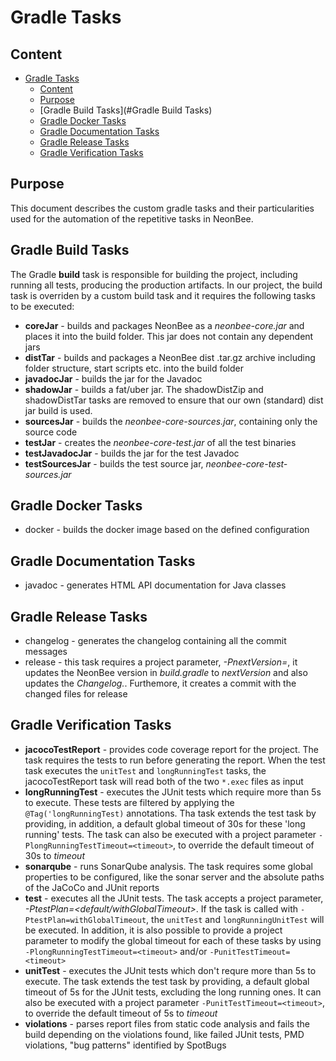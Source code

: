 # Gradle Tasks

## Content

- [Gradle Tasks](#Gradle-Tasks)
    - [Content](#Content)
    - [Purpose](#Purpose)
    - [Gradle Build Tasks](#Gradle Build Tasks)
    - [Gradle Docker Tasks](#Gradle-Docker-Tasks)
    - [Gradle Documentation Tasks](#Gradle-Documentation-Tasks)
    - [Gradle Release Tasks](#Gradle-Release-Tasks)
    - [Gradle Verification Tasks](#Gradle-Verification-Tasks)

## Purpose

This document describes the custom gradle tasks and their particularities used for the automation of the repetitive tasks in NeonBee.

## Gradle Build Tasks
The Gradle **build** task is responsible for building the project, including running all tests, producing the production artifacts. In our project, the build task is overriden by a custom build task and it requires the following tasks to be executed:
  - **coreJar** - builds and packages NeonBee as a *neonbee-core.jar* and places it into the build folder. This jar does not contain any dependent jars
  - **distTar** - builds and packages a NeonBee dist .tar.gz archive including folder structure, start scripts etc. into the build folder
  - **javadocJar** - builds the jar for the Javadoc
  - **shadowJar** - builds a fat/uber jar. The shadowDistZip and shadowDistTar tasks are removed to ensure that our own (standard) dist jar build is used.
  - **sourcesJar** - builds the *neonbee-core-sources.jar*, containing only the source code
  - **testJar** - creates the *neonbee-core-test.jar* of all the test binaries
  - **testJavadocJar** - builds the jar for the test Javadoc
  - **testSourcesJar** - builds the test source jar, *neonbee-core-test-sources.jar*

## Gradle Docker Tasks
- docker - builds the docker image based on the defined configuration

## Gradle Documentation Tasks
- javadoc - generates HTML API documentation for Java classes

## Gradle Release Tasks
- changelog - generates the changelog containing all the commit messages
- release - this task requires a project parameter, *-PnextVersion=<nextVersion>*, it updates the NeonBee version in *build.gradle* to *nextVersion* and also updates the *Changelog.*. Furthemore, it creates a commit with the changed files for release

## Gradle Verification Tasks
- **jacocoTestReport** - provides code coverage report for the project. The task requires the tests to run before generating the report. When the test task executes the `unitTest` and `longRunningTest` tasks, the jacocoTestReport task will read both of the two `*.exec` files as input
- **longRunningTest** - executes the JUnit tests which require more than 5s to execute. These tests are filtered by applying the `@Tag('longRunningTest)` annotations. Tha task extends the test task by providing, in addition, a default global timeout of 30s for these 'long running' tests. The task can also be executed with a project parameter `-PlongRunningTestTimeout=<timeout>`, to override the default timeout of 30s to *timeout*
- **sonarqube** - runs SonarQube analysis. The task requires some global properties to be configured, like the sonar server and the absolute paths of the JaCoCo and JUnit reports
- **test** - executes all the JUnit tests. The task accepts a project parameter, *-PtestPlan=<default/withGlobalTimeout>*. If the task is called with `-PtestPlan=withGlobalTimeout`, the `unitTest` and `longRunningUnitTest` will be executed. In addition, it is also possible to provide a project parameter to modify the global timeout for each of these tasks by using `-PlongRunningTestTimeout=<timeout>` and/or  `-PunitTestTimeout=<timeout>`
- **unitTest** - executes the JUnit tests which don't requre more than 5s to execute. The task extends the test task by providing, a default global timeout of 5s for the JUnit tests, excluding the long running ones. It can also be executed with a project parameter `-PunitTestTimeout=<timeout>`, to override the default timeout of 5s to *timeout*
- **violations** - parses report files from static code analysis and fails the build depending on the violations found, like failed JUnit tests, PMD violations, "bug patterns" identified by SpotBugs
